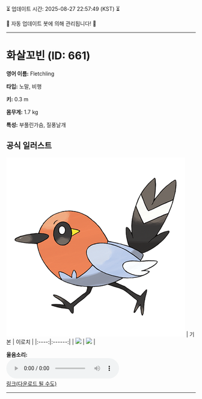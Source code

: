 
⏳ 업데이트 시간: 2025-08-27 22:57:49 (KST) ⏳

🤖 자동 업데이트 봇에 의해 관리됩니다! 🤖

---

# 화살꼬빈 (ID: 661)
**영어 이름:** Fletchling

**타입:** 노말, 비행

**키:** 0.3 m

**몸무게:** 1.7 kg

**특성:** 부풀린가슴, 질풍날개

## 공식 일러스트
![](https://raw.githubusercontent.com/PokeAPI/sprites/master/sprites/pokemon/other/official-artwork/661.png)
| 기본 | 이로치 |
|:----:|:------:|
| <img src="http://play.pokemonshowdown.com/sprites/ani/fletchling.gif" width="200"> | <img src="http://play.pokemonshowdown.com/sprites/ani-shiny/fletchling.gif" width="200"> |

**울음소리:**<br><audio controls src="https://raw.githubusercontent.com/PokeAPI/cries/main/cries/pokemon/latest/661.ogg"></audio><br> [링크(다운로드 될 수도)](https://raw.githubusercontent.com/PokeAPI/cries/main/cries/pokemon/latest/661.ogg)


---
